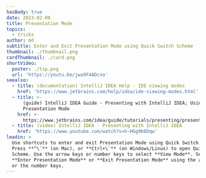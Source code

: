 ```yaml
---
hasBody: true
date: 2023-02-08
title: Presentation Mode
topics:
  - tricks
author: md
subtitle: Enter and Exit Presentation Mode using Quick Switch Scheme
thumbnail: ./thumbnail.png
cardThumbnail: ./card.png
shortVideo:
  poster: ./tip.png
  url: 'https://youtu.be/jwa9F4ADcxo'
seealso:
  - title: (documentation) IntelliJ IDEA Help - IDE viewing modes
    href: 'https://www.jetbrains.com/help/idea/ide-viewing-modes.html'
  - title: >-
      (guide) IntelliJ IDEA Guide - Presenting with IntelliJ IDEA; Using
      Presentation Mode
    href: >-
      https://www.jetbrains.com/idea/guide/tutorials/presenting/presentation-mode/
  - title: (video) IntelliJ IDEA - Presenting with IntelliJ IDEA
    href: 'https://www.youtube.com/watch?v=h-HGg9b6Dqw'
leadin: >
  Use shortcuts to enter and exit Presentation Mode using Quick Switch Scheme.
  Press **^\`** (on Mac), or **Ctrl+\`** (on Windows/Linux) to open Quick Switch
  Scheme. Use the arrow keys or number keys to select **View Mode**. Select
  **Enter Presentation Mode** or **Exit Presentation Mode** using the arrow keys
  or the number keys.
---
```


